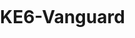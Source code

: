 # KE6-Vanguard
<html>
  <head>
    <style>
      body {
        margin: 0;
        padding: 0;
        overflow-x: hidden;
      }
      
      .header {
        padding:15px 25px; 
        display: flex;
        align-items:center; 
        justify-content:space-between;
      }
      
    </style>
  </head>
  <body>
    <header class='header>
      <h1> Vanguard </h1>
      <img style='width:80px;height:80px;' src='docs/Images/logo.png'>
    </header>
    <p>This is just a college project</p>
    <p>Vanguard is the college esports</p>
    <a href='https://moneyfeet.github.io/KE6-Vanguard/'>Live website</a>
  </body>
</html>
